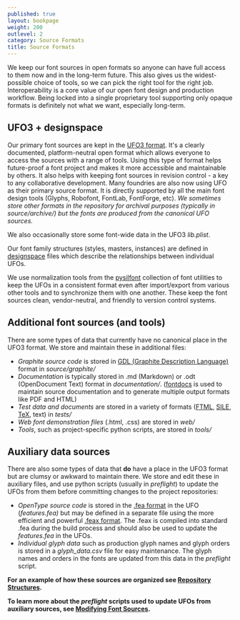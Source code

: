 ```yaml
---
published: true
layout: bookpage
weight: 200
outlevel: 2
category: Source Formats
title: Source Formats
---
```


We keep our font sources in open formats so anyone can have full access to them now and in the long-term future. This also gives us the widest-possible choice of tools, so we can pick the right tool for the right job. Interoperability is a core value of our open font design and production workflow. Being locked into a single proprietary tool supporting only opaque formats is definitely not what we want, especially long-term.

## UFO3 + designspace

Our primary font sources are kept in the [UFO3 format]. It's a clearly documented, platform-neutral open format which allows everyone to access the sources with a range of tools. Using this type of format helps future-proof a font project and makes it more accessible and maintainable by others. It also helps with keeping font sources in revision control - a key to any collaborative development. Many foundries are also now using UFO as their primary source format. It is directly supported by all the main font design tools (Glyphs, Robofont, FontLab, FontForge, etc). *We sometimes store other formats in the repository for archival purposes (typically in source/archive/) but the fonts are produced from the canonical UFO sources.*

We also occasionally store some font-wide data in the UFO3 *lib.plist*.

Our font family structures (styles, masters, instances) are defined in [designspace] files which describe the relationships between individual UFOs.

We use normalization tools from the [pysilfont] collection of font utilities to keep the UFOs in a consistent format even after import/export from various other tools and to synchronize them with one another. These keep the font sources clean, vendor-neutral, and friendly to version control systems.

## Additional font sources (and tools)

There are some types of data that currently have no canonical place in the UFO3 format. We store and maintain these in additional files:

- *Graphite source code* is stored in [GDL (Graphite Description Language)] format in *source/graphite/*
- *Documentation* is typically stored in .md (Markdown) or .odt (OpenDocument Text) format in *documentation/*. ([fontdocs] is used to maintain source documentation and to generate multiple output formats like PDF and HTML)
- *Test data and documents* are stored in a variety of formats ([FTML], [SILE], [TeX], text) in *tests/*
- *Web font demonstration files* (.html, .css) are stored in *web/*
- *Tools*, such as project-specific python scripts, are stored in *tools/*

## Auxiliary data sources

There are also some types of data that __do__ have a place in the UFO3 format but are clumsy or awkward to maintain there. We store and edit these in auxiliary files, and use python scripts (usually in *preflight*) to update the UFOs from them before committing changes to the project repositories:

- *OpenType source code* is stored in the [.fea format] in the UFO (*features.fea)* but may be defined in a separate file using the more efficient and powerful [.feax format]. The .feax is compiled into standard .fea during the build process and should also be used to update the *features.fea* in the UFOs.
- *Individual glyph data* such as production glyph names and glyph orders is stored in a *glyph_data.csv* file for easy maintenance. The glyph names and orders in the fonts are updated from this data in the *preflight* script.

__For an example of how these sources are organized see [Repository Structures].__    

__To learn more about the *preflight* scripts used to update UFOs from auxiliary sources, see [Modifying Font Sources].__

[UFO3 format]: https://unifiedfontobject.org/versions/ufo3/
[designspace]: https://github.com/fonttools/fonttools/tree/main/Doc/source/designspaceLib/index.rst
[pysilfont]: https://github.com/silnrsi/pysilfont
[GDL (Graphite Description Language)]: http://silnrsi.github.io/graphite/graphite_devFont#fontDev
[FTML]: https://github.com/silnrsi/ftml
[SILE]: https://sile-typesetter.org/
[TeX]: https://tug.org/xetex/
[.fea format]: https://github.com/adobe-type-tools/afdko/blob/develop/docs/OpenTypeFeatureFileSpecification.md
[.feax format]: https://github.com/silnrsi/pysilfont/blob/master/docs/feaextensions.md
[Repository Structures]:  Repository_Structures.html
[Modifying Font Sources]: Modifying_Font_Sources.html
[fontdocs]: https://github.com/silnrsi/fontdocs

